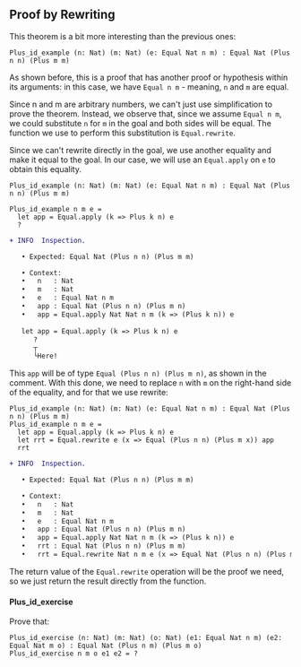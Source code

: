 ## Proof by Rewriting

This theorem is a bit more interesting than the previous ones:

```rust,ignore
Plus_id_example (n: Nat) (m: Nat) (e: Equal Nat n m) : Equal Nat (Plus n n) (Plus m m)
```

As shown before, this is a proof that has another proof or hypothesis within its arguments: in this case, we have ``Equal n m`` - meaning, ``n`` and ``m`` are equal.

Since n and m are arbitrary numbers, we can't just use simplification to prove the theorem. Instead, we observe that, since we assume ``Equal n m``, we could substitute ``n`` for ``m`` in the goal and both sides will be equal. The function we use to perform this substitution is ``Equal.rewrite``.

<!-- TODO revisar esse parágrafo -->

Since we can't rewrite directly in the goal, we use another equality and make it equal to the goal. In our case, we will use an ``Equal.apply`` on ``e`` to obtain this equality.

```rust,ignore
Plus_id_example (n: Nat) (m: Nat) (e: Equal Nat n m) : Equal Nat (Plus n n) (Plus m m)

Plus_id_example n m e =
  let app = Equal.apply (k => Plus k n) e
  ? 
```

```diff
+ INFO  Inspection.

   • Expected: Equal Nat (Plus n n) (Plus m m) 

   • Context: 
   •   n   : Nat 
   •   m   : Nat 
   •   e   : Equal Nat n m 
   •   app : Equal Nat (Plus n n) (Plus m n) 
   •   app = Equal.apply Nat Nat n m (k => (Plus k n)) e
    
   let app = Equal.apply (k => Plus k n) e
      ?
      ┬
      └Here!
```

This ``app`` will be of type ``Equal (Plus n n) (Plus m n)``, as shown in the comment. With this done, we need to replace ``n`` with ``m`` on the right-hand side of the equality, and for that we use rewrite:

```rust,ignore
Plus_id_example (n: Nat) (m: Nat) (e: Equal Nat n m) : Equal Nat (Plus n n) (Plus m m)
Plus_id_example n m e =
  let app = Equal.apply (k => Plus k n) e
  let rrt = Equal.rewrite e (x => Equal (Plus n n) (Plus m x)) app
  rrt
```

```diff  
+ INFO  Inspection.

   • Expected: Equal Nat (Plus n n) (Plus m m) 

   • Context: 
   •   n   : Nat 
   •   m   : Nat 
   •   e   : Equal Nat n m 
   •   app : Equal Nat (Plus n n) (Plus m n) 
   •   app = Equal.apply Nat Nat n m (k => (Plus k n)) e 
   •   rrt : Equal Nat (Plus n n) (Plus m m) 
   •   rrt = Equal.rewrite Nat n m e (x => Equal Nat (Plus n n) (Plus m x)) app
```

The return value of the ``Equal.rewrite`` operation will be the proof we need, so we just return the result directly from the function.

#### Plus_id_exercise

Prove that:

```rust,ignore
Plus_id_exercise (n: Nat) (m: Nat) (o: Nat) (e1: Equal Nat n m) (e2: Equal Nat m o) : Equal Nat (Plus n m) (Plus m o)
Plus_id_exercise n m o e1 e2 = ?
```
